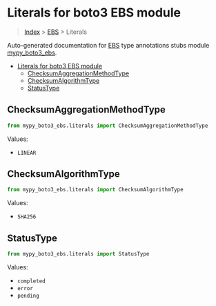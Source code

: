 # Literals for boto3 EBS module

> [Index](..) > [EBS](.) > Literals

Auto-generated documentation for
[EBS](https://boto3.amazonaws.com/v1/documentation/api/1.17.73/reference/services/ebs.html#EBS)
type annotations stubs module
[mypy_boto3_ebs](https://pypi.org/project/mypy-boto3-ebs/).

- [Literals for boto3 EBS module](#literals-for-boto3-ebs-module)
  - [ChecksumAggregationMethodType](#checksumaggregationmethodtype)
  - [ChecksumAlgorithmType](#checksumalgorithmtype)
  - [StatusType](#statustype)

## ChecksumAggregationMethodType

```python
from mypy_boto3_ebs.literals import ChecksumAggregationMethodType
```

Values:

- `LINEAR`

## ChecksumAlgorithmType

```python
from mypy_boto3_ebs.literals import ChecksumAlgorithmType
```

Values:

- `SHA256`

## StatusType

```python
from mypy_boto3_ebs.literals import StatusType
```

Values:

- `completed`
- `error`
- `pending`

